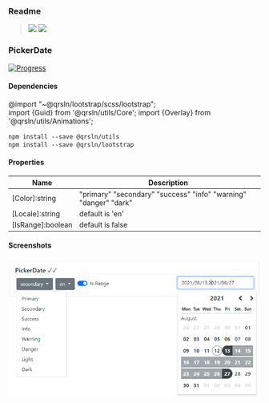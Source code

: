 ### Readme

> [![](https://img.shields.io/badge/Main-readme‌‌‌‌‌‌‌-white)](../../readme.md)
> [![](https://img.shields.io/badge/usage‌‌‌‌‌‌‌-orange)](usage.md)

### PickerDate

[![Progress](https://img.shields.io/badge/Demo-✔✔✔☐☐‌‌‌‌‌‌‌-blue)](https://krsln.github.io/NgLootBox/Beta/PickerDate)

#### Dependencies

@import "~@qrsln/lootstrap/scss/lootstrap";  
import {Guid} from '@qrsln/utils/Core';
import {Overlay} from '@qrsln/utils/Animations';

```shell
npm install --save @qrsln/utils
npm install --save @qrsln/lootstrap
```

#### Properties

Name | Description
 --- | ---  
[Color]:string | "primary" "secondary" "success" "info" "warning" "danger" "dark"
[Locale]:string | default is 'en'
[IsRange]:boolean | default is false

#### Screenshots

![](../../../../Images/Screenshots/PickerDate_2021-08-12.png "PickerDate")  
